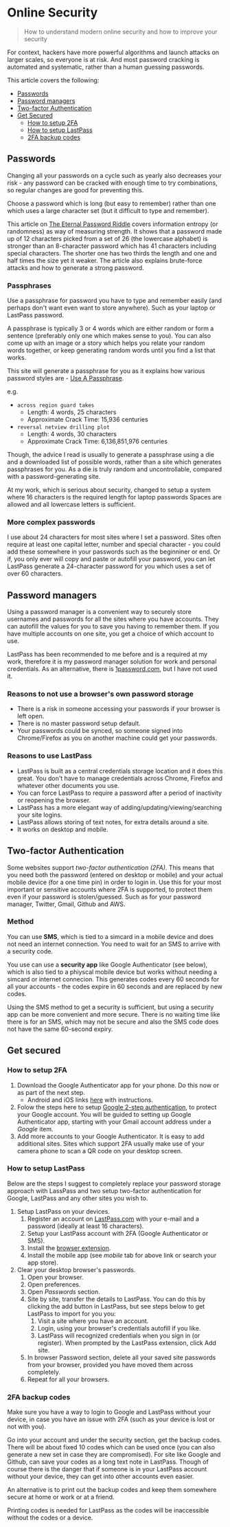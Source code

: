 # Online Security
> How to understand modern online security and how to improve your security

For context, hackers have more powerful algorithms and launch attacks on larger scales, so everyone is at risk. And most password cracking is automated and systematic, rather than a human guessing passwords.

This article covers the following:
- [Passwords](#passwords)
- [Password managers](#password-managers)
- [Two-factor Authentication](#two-factor-authentication)
- [Get Secured](#get-secured)
    * [How to setup 2FA](#how-to-setup-2fa)
    * [How to setup LastPass](#how-to-setup-lastpass)
    * [2FA backup codes](#2fa-backup-codes)
    

## Passwords

Changing all your passwords on a cycle such as yearly also decreases your risk - any password can be cracked with enough time to try combinations, so regular changes are good for preventing this.

Choose a password which is long (but easy to remember) rather than one which uses a large character set (but it difficult to type and remember).

This article on [The Eternal Password Riddle](https://www.secjuice.com/eternal-password-riddle/) covers information entropy (or randomness) as way of measuring strength. It shows that a password made up of 12 characters picked from a set of 26 (the lowercase alphabet) is stronger than an 8-character password which has 41 characters including special characters. The shorter one has two thirds the length and one and half times the size yet it weaker. The article also explains brute-force attacks and how to generate a strong password.

### Passphrases

Use a passphrase for password you have to type and remember easily (and perhaps don't want even want to store anywhere). Such as your laptop or LastPass password.

A passphrase is typically 3 or 4 words which are either random or form a sentence (preferably only one which makes sense to you). You can also come up with an image or a story which helps you relate your random words together, or keep generating random words until you find a list that works. 

This site will generate a passphrase for you as it explains how various password styles are - [Use A Passphrase](https://www.useapassphrase.com/).

e.g.

- `across region guard takes`
    * Length: 4 words, 25 characters
    * Approximate Crack Time: 15,936 centuries
- `reversal netview drilling plot`
    * Length: 4 words, 30 characters
    * Approximate Crack Time: 6,136,851,976 centuries

Though, the advice I read is usually to generate a passphrase using a die and a downloaded list of possible words, rather than a site which generates passphrases for you. As a die is truly random and uncontrollable, compared with a password-generating site.

At my work, which is serious about security, changed to setup a system where 16 characters is the required length for laptop passwords Spaces are allowed and all lowercase letters is sufficient.

### More complex passwords

I use about 24 characters for most sites where I set a password. Sites often require at least one capital letter, number and special character - you could add these somewhere in your passwords such as the beginniner or end. Or if, you only ever will copy and paste or autofill your password, you can let LastPass generate a 24-character password for you which uses a set of over 60 characters.


## Password managers

Using a password manager is a convenient way to securely store usernames and passwords for all the sites where you have accounts. They can autofill the values for you to save you having to remember them. If you have multiple accounts on one site, you get a choice of which account to use.

LastPass has been recommended to me before and is a required at my work, therefore it is my password manager solution for work and personal credentials. As an alternative, there is [1password.com](https://1password.com), but I have not used it.

### Reasons to not use a browser's own password storage

- There is a risk in someone accessing your passwords if your browser is left open.
- There is no master password setup default.
- Your passwords could be synced, so someone signed into Chrome/Firefox as you on another machine could get your passwords. 

### Reasons to use LastPass

- LastPass is built as a central credentials storage location and it does this great. You don't have to manage credentials across Chrome, Firefox and whatever other documents you use. 
- You can force LastPass to require a password after a period of inactivity or reopening the browser.
- LastPass has a more elegant way of adding/updating/viewing/searching your site logins.
- LastPass allows storing of text notes, for extra details around a site.
- It works on desktop and mobile. 

## Two-factor Authentication

Some websites support _two-factor authentication (2FA)_. This means that you need both the password (entered on desktop or mobile) and your actual mobile device (for a one time pin) in order to login in. Use this for your most important or sensitive accounts where 2FA is supported, to protect them even if your password is stolen/guessed. Such as for your password manager, Twitter, Gmail, Github and AWS.

### Method

You can use **SMS**, which is tied to a simcard in a mobile device and does not need an internet connection. You need to wait for an SMS to arrive with a security code.

You use can use a **security app** like Google Authenticator (see below), which is also tied to a phiyscal mobile device but works without needing a simcard or internet connecion. This generates codes every 60 seconds for all your accounts - the codes expire in 60 seconds and are replaced by new codes.

Using the SMS method to get a security is sufficient, but using a security app can be more convenient and more secure. There is no waiting time like there is for an SMS, which may not be secure and also the SMS code does not have the same 60-second expiry.

## Get secured

### How to setup 2FA

1. Download the Google Authenticator app for your phone. Do this now or as part of the next step.
    - Android and iOS links [here](https://support.google.com/accounts/answer/1066447) with instructions. 
1. Folow the steps here to setup [Google 2-step authentication](https://www.google.com/landing/2step/), to protect your Google account. You will be guided to setting up Google Authenticator app, starting with your Gmail account address under a _Google_ item.
1. Add more accounts to your Google Authenticator. It is easy to add additional sites. Sites which support 2FA usually make use of your camera phone to scan a QR code on your desktop screen.

### How to setup LastPass

Below are the steps I suggest to completely replace your password storage approach with LassPass and two setup two-factor authentication for Google, LastPass and any other sites you wish to.

1. Setup LastPass on your devices.
    1. Register an account on [LastPass.com](https://www.lastpass.com/) with your e-mail and a password (ideally at least 16 characters).
    1. Setup your LastPass account with 2FA (Google Authenticator or SMS).
    1. Install the [browser extension](https://lastpass.com/misc_download2.php).
    1. Install the mobile app (see _mobile_ tab for above link or search your app store).
1. Clear your desktop browser's passwords.
    1. Open your browser.
    1. Open preferences.
    1. Open _Passwords_ section.
    1. Site by site, transfer the details to LastPass. You can do this by clicking the add button in LastPass, but see steps below to get LastPass to import for you you:
        1. Visit a site where you have an account.
        1. Login, using your browser's credentials autofill if you like.
        1. LastPass will recognized credentials when you sign in (or register). When prompted by the LastPass extension, click Add site.
    1. In browser Password section, delete all your saved site passwords from your browser, provided you have moved them across completely.
    1. Repeat for all your browsers.
    
### 2FA backup codes

Make sure you have a way to login to Google and LastPass without your device, in case you have an issue with 2FA (such as your device is lost or not with you).

Go into your account and under the security section, get the backup codes. There will be about fixed 10 codes which can be used once (you can also generate a new set in case they are compromised). For site like Google and Github, can save your codes as a long text note in LastPass. Though of course there is the danger that if someone is in your LastPass account without your device, they can get into other accounts even easier.

An alternative is to print out the backup codes and keep them somewhere secure at home or work or at a friend.

Printing codes is needed for LastPass as the codes will be inaccessible without the codes or a device.

